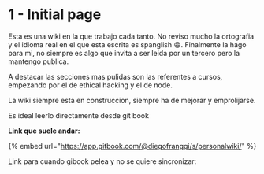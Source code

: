 # 1 - Initial page

Esta es una wiki en la que trabajo cada tanto. No reviso mucho la ortografia y el idioma real en el que esta escrita es spanglish 😄. Finalmente la hago para mi, no siempre es algo que invita a ser leida por un tercero pero la mantengo publica.

A destacar las secciones mas pulidas son las referentes a cursos, empezando por el de ethical hacking y el de node.

La wiki siempre esta en construccion, siempre ha de mejorar y emprolijarse.

Es ideal leerlo directamente desde git book

**Link que suele andar:**

{% embed url="https://app.gitbook.com/@diegofranggi/s/personalwiki/" %}

[L](https://github.com/diale13/PersonalWiki)ink para cuando gibook pelea y no se quiere sincronizar:






